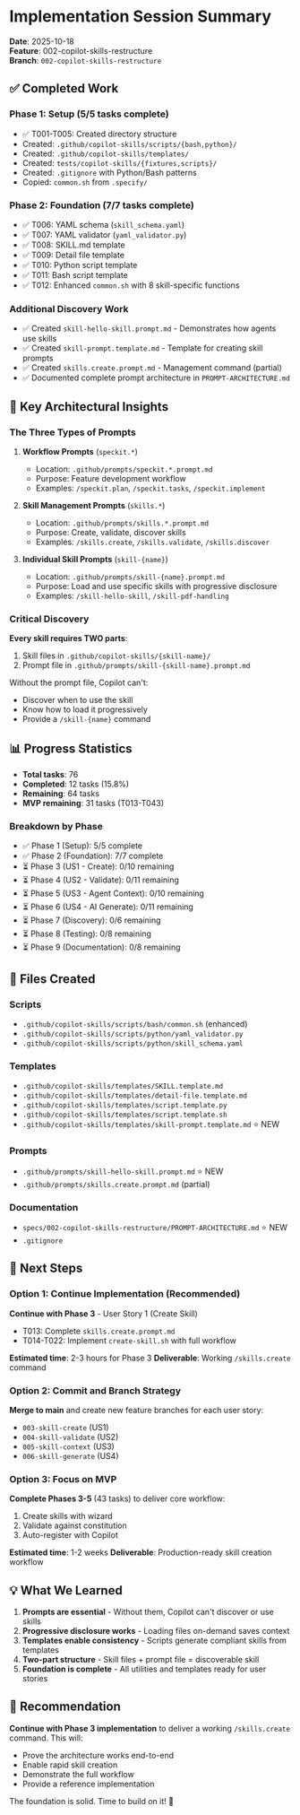 # Implementation Session Summary

**Date**: 2025-10-18  
**Feature**: 002-copilot-skills-restructure  
**Branch**: `002-copilot-skills-restructure`

## ✅ Completed Work

### Phase 1: Setup (5/5 tasks complete)
- ✅ T001-T005: Created directory structure
- Created: `.github/copilot-skills/scripts/{bash,python}/`
- Created: `.github/copilot-skills/templates/`
- Created: `tests/copilot-skills/{fixtures,scripts}/`
- Created: `.gitignore` with Python/Bash patterns
- Copied: `common.sh` from `.specify/`

### Phase 2: Foundation (7/7 tasks complete)
- ✅ T006: YAML schema (`skill_schema.yaml`)
- ✅ T007: YAML validator (`yaml_validator.py`)
- ✅ T008: SKILL.md template
- ✅ T009: Detail file template
- ✅ T010: Python script template
- ✅ T011: Bash script template
- ✅ T012: Enhanced `common.sh` with 8 skill-specific functions

### Additional Discovery Work
- ✅ Created `skill-hello-skill.prompt.md` - Demonstrates how agents use skills
- ✅ Created `skill-prompt.template.md` - Template for creating skill prompts
- ✅ Created `skills.create.prompt.md` - Management command (partial)
- ✅ Documented complete prompt architecture in `PROMPT-ARCHITECTURE.md`

## 🔑 Key Architectural Insights

### The Three Types of Prompts

1. **Workflow Prompts** (`speckit.*`)
   - Location: `.github/prompts/speckit.*.prompt.md`
   - Purpose: Feature development workflow
   - Examples: `/speckit.plan`, `/speckit.tasks`, `/speckit.implement`

2. **Skill Management Prompts** (`skills.*`)
   - Location: `.github/prompts/skills.*.prompt.md`
   - Purpose: Create, validate, discover skills
   - Examples: `/skills.create`, `/skills.validate`, `/skills.discover`

3. **Individual Skill Prompts** (`skill-{name}`)
   - Location: `.github/prompts/skill-{name}.prompt.md`
   - Purpose: Load and use specific skills with progressive disclosure
   - Examples: `/skill-hello-skill`, `/skill-pdf-handling`

### Critical Discovery

**Every skill requires TWO parts**:
1. Skill files in `.github/copilot-skills/{skill-name}/`
2. Prompt file in `.github/prompts/skill-{skill-name}.prompt.md`

Without the prompt file, Copilot can't:
- Discover when to use the skill
- Know how to load it progressively
- Provide a `/skill-{name}` command

## 📊 Progress Statistics

- **Total tasks**: 76
- **Completed**: 12 tasks (15.8%)
- **Remaining**: 64 tasks
- **MVP remaining**: 31 tasks (T013-T043)

### Breakdown by Phase
- ✅ Phase 1 (Setup): 5/5 complete
- ✅ Phase 2 (Foundation): 7/7 complete
- ⏳ Phase 3 (US1 - Create): 0/10 remaining
- ⏳ Phase 4 (US2 - Validate): 0/11 remaining
- ⏳ Phase 5 (US3 - Agent Context): 0/10 remaining
- ⏳ Phase 6 (US4 - AI Generate): 0/11 remaining
- ⏳ Phase 7 (Discovery): 0/6 remaining
- ⏳ Phase 8 (Testing): 0/8 remaining
- ⏳ Phase 9 (Documentation): 0/8 remaining

## 📁 Files Created

### Scripts
- `.github/copilot-skills/scripts/bash/common.sh` (enhanced)
- `.github/copilot-skills/scripts/python/yaml_validator.py`
- `.github/copilot-skills/scripts/python/skill_schema.yaml`

### Templates
- `.github/copilot-skills/templates/SKILL.template.md`
- `.github/copilot-skills/templates/detail-file.template.md`
- `.github/copilot-skills/templates/script.template.py`
- `.github/copilot-skills/templates/script.template.sh`
- `.github/copilot-skills/templates/skill-prompt.template.md` ⭐ NEW

### Prompts
- `.github/prompts/skill-hello-skill.prompt.md` ⭐ NEW
- `.github/prompts/skills.create.prompt.md` (partial)

### Documentation
- `specs/002-copilot-skills-restructure/PROMPT-ARCHITECTURE.md` ⭐ NEW
- `.gitignore`

## 🎯 Next Steps

### Option 1: Continue Implementation (Recommended)
**Continue with Phase 3** - User Story 1 (Create Skill)
- T013: Complete `skills.create.prompt.md`
- T014-T022: Implement `create-skill.sh` with full workflow

**Estimated time**: 2-3 hours for Phase 3
**Deliverable**: Working `/skills.create` command

### Option 2: Commit and Branch Strategy
**Merge to main** and create new feature branches for each user story:
- `003-skill-create` (US1)
- `004-skill-validate` (US2)
- `005-skill-context` (US3)
- `006-skill-generate` (US4)

### Option 3: Focus on MVP
**Complete Phases 3-5** (43 tasks) to deliver core workflow:
1. Create skills with wizard
2. Validate against constitution
3. Auto-register with Copilot

**Estimated time**: 1-2 weeks
**Deliverable**: Production-ready skill creation workflow

## 💡 What We Learned

1. **Prompts are essential** - Without them, Copilot can't discover or use skills
2. **Progressive disclosure works** - Loading files on-demand saves context
3. **Templates enable consistency** - Scripts generate compliant skills from templates
4. **Two-part structure** - Skill files + prompt file = discoverable skill
5. **Foundation is complete** - All utilities and templates ready for user stories

## 🚀 Recommendation

**Continue with Phase 3 implementation** to deliver a working `/skills.create` command. This will:
- Prove the architecture works end-to-end
- Enable rapid skill creation
- Demonstrate the full workflow
- Provide a reference implementation

The foundation is solid. Time to build on it! 🎯
